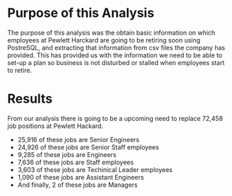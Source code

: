 # Purpose of this Analysis

The purpose of this analysis was the obtain basic information on which employees at Pewlett Harckard are going to be retiring soon using PostreSQL, and extracting that information
from csv files the company has provided. This has provided us with the information we need to be able to set-up a plan so business is not disturbed or stalled when employees 
start to retire.

# Results
From our analysis there is going to be a upcoming need to replace 72,458 job positions at Pewlett Hackard.

* 25,916 of these jobs are Senior Engineers
* 24,926 of these jobs are Senior Staff employees
* 9,285 of these jobs are Engineers
* 7,636 of these jobs are Staff employees
* 3,603 of these jobs are Techinical Leader employees
* 1,090 of these jobs are Assistant Engineers
* And finally, 2 of these jobs are Managers
